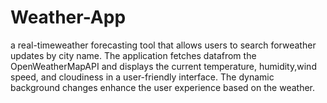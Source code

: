 # Weather-App
a real-timeweather forecasting tool that allows users to search forweather updates by city name. The application fetches datafrom the OpenWeatherMapAPI and displays the current temperature, humidity,wind speed, and cloudiness in a user-friendly interface. The dynamic background changes enhance the user experience based on the weather.
